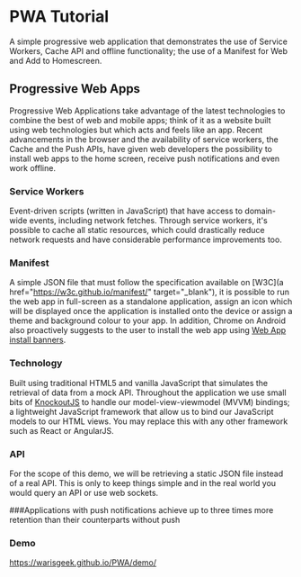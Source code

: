 # PWA Tutorial
A simple progressive web application that demonstrates the use of Service Workers, Cache API and offline functionality; the use of a Manifest for Web and Add to Homescreen.


## Progressive Web Apps
Progressive Web Applications take advantage of the latest technologies to combine the best of web and mobile apps; think of it as a website built using web technologies but which acts and feels like an app. Recent advancements in the browser and the availability of service workers, the Cache and the Push APIs, have given web developers the possibility to install web apps to the home screen, receive push notifications and even work offline.

### Service Workers
Event-driven scripts (written in JavaScript) that have access to domain-wide events, including network fetches. Through service workers, it's possible to cache all static resources, which could drastically reduce network requests and have considerable performance improvements too.

### Manifest
A simple JSON file that must follow the specification available on [W3C](a href="https://w3c.github.io/manifest/" target="_blank"), it is possible to run the web app in full-screen as a standalone application, assign an icon which will be displayed once the application is installed onto the device or assign a theme and background colour to your app. In addition, Chrome on Android also proactively suggests to the user to install the web app using [Web App install banners](https://developers.google.com/web/updates/2015/03/increasing-engagement-with-app-install-banners-in-chrome-for-android).

### Technology
Built using traditional HTML5 and vanilla JavaScript that simulates the retrieval of data from a mock API. Throughout the application we use small bits of [KnockoutJS](http://knockoutjs.com) to handle our model-view-viewmodel (MVVM) bindings; a lightweight JavaScript framework that allow us to bind our JavaScript models to our HTML views. You may replace this with any other framework such as React or AngularJS.

### API
For the scope of this demo, we will be retrieving a static JSON file instead of a real API. This is only to keep things simple and in the real world you would query an API or use web sockets.

###Applications with push notifications achieve up to three times more retention than their counterparts without push

### Demo

https://warisgeek.github.io/PWA/demo/
